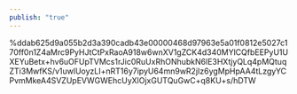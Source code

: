 ```yaml
---
publish: "true"
---
```

%ddab625d9a055b2d3a390cadb43e00000468d97963e5a01f0812e5027c170ff0n1Z4aMrc9PyHJtCtPxRaoA918w6wnXV1gZCK4d340MYlCQfbEEPyU1UXEYuBetx+hv6uOFUpTVMcs1rJic0RuUxRhONhubkN6lE3HXtjyQLq4pMQtuqZTi3MwfKS/v1uwlUoyzLI+nRT16y7ipyU64mn9wR2jIz6ygMpHpAA4tLzgyYCPvmMkeA4SVZUpEVWGWEhcUyXlOjxGUTQuGwC+q8KU+s/hDTW